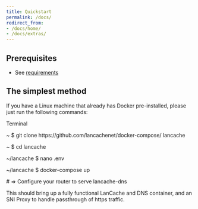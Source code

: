 ```yaml
---
title: Quickstart
permalink: /docs/
redirect_from:
- /docs/home/
- /docs/extras/
---
```



## Prerequisites

* See [requirements](/docs/installation#requirements)

## The simplest method

If you have a Linux machine that already has Docker pre-installed, please just run the following commands:

<div class="unit code code-terminal">
<p class="title">Terminal</p>
<div class="shell">
<p class="line">
<span class="path">~</span>
<span class="prompt">$</span>
<span class="command">git clone https://github.com/lancachenet/docker-compose/ lancache</span>
</p>
<p class="line">
<span class="path">~</span>
<span class="prompt">$</span>
<span class="command">cd lancache</span>
</p>
<p class="line">
<span class="path">~/lancache</span>
<span class="prompt">$</span>
<span class="command">nano .env</span>
</p>
<p class="line">
<span class="path">~/lancache</span>
<span class="prompt">$</span>
<span class="command">docker-compose up</span>
</p>
<p class="line">
<span class="output"># => Configure your router to serve lancache-dns</span>
</p>
</div>
</div>


This should bring up a fully functional LanCache and DNS container, and an SNI Proxy to handle passthrough of https traffic.
